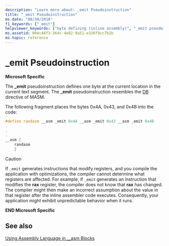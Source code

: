 ```yaml
---
description: "Learn more about: _emit Pseudoinstruction"
title: "_emit Pseudoinstruction"
ms.date: "08/30/2018"
f1_keywords: ["_emit"]
helpviewer_keywords: ["byte defining (inline assembly)", "_emit pseudoinstruction"]
ms.assetid: 004c48f3-364c-4e82-9a51-e326f9cc7b2b
ms.topic: reference
---
```

# _emit Pseudoinstruction

**Microsoft Specific**

The **_emit** pseudoinstruction defines one byte at the current location in the current text segment. The **_emit** pseudoinstruction resembles the [DB](../../assembler/masm/db.md) directive of MASM.

The following fragment places the bytes 0x4A, 0x43, and 0x4B into the code:

```cpp
#define randasm __asm _emit 0x4A __asm _emit 0x43 __asm _emit 0x4B
.
.
.
__asm {
    randasm
    }
```

> [!CAUTION]
> If `_emit` generates instructions that modify registers, and you compile the application with optimizations, the compiler cannot determine what registers are affected. For example, if `_emit` generates an instruction that modifies the **rax** register, the compiler does not know that **rax** has changed. The compiler might then make an incorrect assumption about the value in that register after the inline assembler code executes. Consequently, your application might exhibit unpredictable behavior when it runs.

**END Microsoft Specific**

## See also

[Using Assembly Language in __asm Blocks](../../assembler/inline/using-assembly-language-in-asm-blocks.md)<br/>
